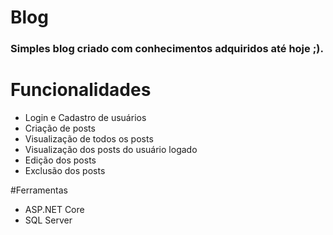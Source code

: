 # Blog
<h3>Simples blog criado com conhecimentos adquiridos até hoje ;).</h3>

# Funcionalidades
<ul>
  <li>Login e Cadastro de usuários</li>
  <li>Criação de posts</li>
  <li>Visualização de todos os posts</li>
  <li>Visualização dos posts do usuário logado</li>
  <li>Edição dos posts</li>
  <li>Exclusão dos posts</li>
</ul>

#Ferramentas
<ul>
  <li>ASP.NET Core</li>
  <li>SQL Server</li>
</ul>
